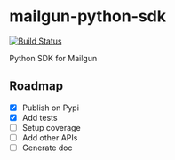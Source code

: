 # mailgun-python-sdk

[![Build Status](https://travis-ci.org/m-vdb/mailgun-python-sdk.svg?branch=master)](https://travis-ci.org/m-vdb/mailgun-python-sdk)

Python SDK for Mailgun


## Roadmap

- [x] Publish on Pypi
- [x] Add tests
- [ ] Setup coverage
- [ ] Add other APIs
- [ ] Generate doc
